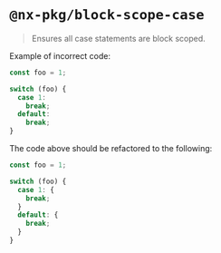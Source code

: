 # `@nx-pkg/block-scope-case`

> Ensures all case statements are block scoped.

Example of incorrect code:

```ts
const foo = 1;

switch (foo) {
  case 1:
    break;
  default:
    break;
}
```

The code above should be refactored to the following:

```ts
const foo = 1;

switch (foo) {
  case 1: {
    break;
  }
  default: {
    break;
  }
}
```
